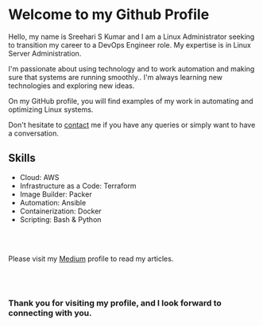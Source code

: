 # Welcome to my Github Profile

Hello, my name is Sreehari S Kumar and I am a Linux Administrator seeking to transition my career to a DevOps Engineer role. My expertise is in Linux Server Administration.

I'm passionate about using technology and to work automation and making sure that systems are running smoothly.. I'm always learning new technologies and exploring new ideas.

On my GitHub profile, you will find examples of my work in automating and optimizing Linux systems.

Don't hesitate to [contact](mailto:ssksreehari@gmail.com) me if you have any queries or simply want to have a conversation.





## Skills
- Cloud: AWS
- Infrastructure as a Code: Terraform
- Image Builder: Packer
- Automation: Ansible
- Containerization: Docker
- Scripting: Bash & Python



<br />
<br />


Please visit my [Medium](https://medium.com/@ssksreehari) profile to read my articles.

<br />
<br />

### Thank you for visiting my profile, and I look forward to connecting with you.
